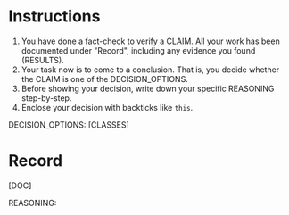 # Instructions
1. You have done a fact-check to verify a CLAIM. All your work has been documented under "Record", including any evidence you found (RESULTS).
2. Your task now is to come to a conclusion. That is, you decide whether the CLAIM is one of the DECISION_OPTIONS.
3. Before showing your decision, write down your specific REASONING step-by-step. 
4. Enclose your decision with backticks like `this`.

DECISION_OPTIONS:
[CLASSES]

# Record
[DOC]

REASONING:
